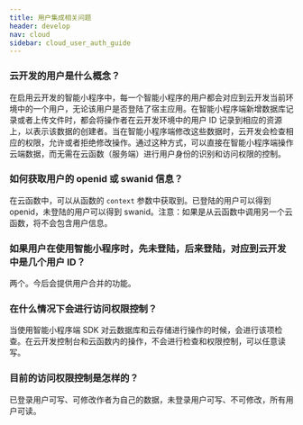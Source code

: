 ```yaml
---
title: 用户集成相关问题
header: develop
nav: cloud
sidebar: cloud_user_auth_guide
---
```


### 云开发的用户是什么概念？
在启用云开发的智能小程序中，每一个智能小程序的用户都会对应到云开发当前环境中的一个用户，无论该用户是否登陆了宿主应用。在智能小程序端新增数据库记录或者上传文件时，都会将操作者在云开发环境中的用户 ID 记录到相应的资源上，以表示该数据的创建者。当在智能小程序端修改这些数据时，云开发会检查相应的权限，允许或者拒绝修改操作。通过这种方式，可以直接在智能小程序端操作云端数据，而无需在云函数（服务端）进行用户身份的识别和访问权限的控制。

### 如何获取用户的 openid 或 swanid 信息？
在云函数中，可以从函数的 `context` 参数中获取到。已登陆的用户可以得到 openid，未登陆的用户可以得到 swanid。注意：如果是从云函数中调用另一个云函数，将不会包含用户信息。

### 如果用户在使用智能小程序时，先未登陆，后来登陆，对应到云开发中是几个用户 ID？
两个。今后会提供用户合并的功能。

### 在什么情况下会进行访问权限控制？
当使用智能小程序端 SDK 对云数据库和云存储进行操作的时候，会进行该项检查。在云开发控制台和云函数内的操作，不会进行检查和权限控制，可以任意读写。

### 目前的访问权限控制是怎样的？
已登录用户可写、可修改作者为自己的数据，未登录用户可写、不可修改，所有用户可读。